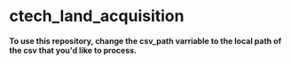 # ctech_land_acquisition

#### To use this repository, change the csv_path varriable to the local path of the csv that you'd like to process.
